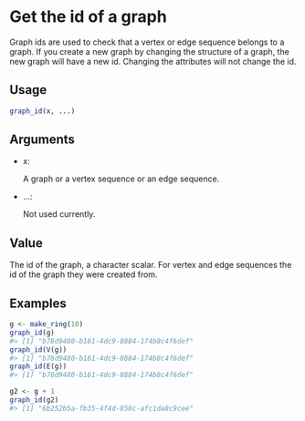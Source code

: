# Get the id of a graph

Graph ids are used to check that a vertex or edge sequence belongs to a
graph. If you create a new graph by changing the structure of a graph,
the new graph will have a new id. Changing the attributes will not
change the id.

## Usage

``` r
graph_id(x, ...)
```

## Arguments

- x:

  A graph or a vertex sequence or an edge sequence.

- ...:

  Not used currently.

## Value

The id of the graph, a character scalar. For vertex and edge sequences
the id of the graph they were created from.

## Examples

``` r
g <- make_ring(10)
graph_id(g)
#> [1] "b78d9480-b161-4dc9-8884-174b8c4f6def"
graph_id(V(g))
#> [1] "b78d9480-b161-4dc9-8884-174b8c4f6def"
graph_id(E(g))
#> [1] "b78d9480-b161-4dc9-8884-174b8c4f6def"

g2 <- g + 1
graph_id(g2)
#> [1] "6b252b5a-fb35-4f4d-858c-afc1da8c9cee"
```
